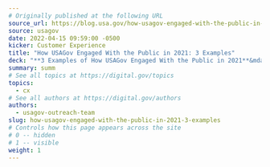 ```yaml
---
# Originally published at the following URL
source_url: https://blog.usa.gov/how-usagov-engaged-with-the-public-in-2021-3-examples
source: usagov
date: 2022-04-15 09:59:00 -0500
kicker: Customer Experience
title: "How USAGov Engaged With the Public in 2021: 3 Examples"
deck: "**3 Examples of How USAGov Engaged With the Public in 2021**&mdash;USAGov is the official guide to government services and information for the public. Its outreach team connects people to that information through USA.gov and USAGov en Español social media, email, and other delivery channels. 2021 was a busy year for the outreach team; here are a few highlights. "
summary: summ
# See all topics at https://digital.gov/topics
topics:
  - cx
# See all authors at https://digital.gov/authors
authors:
  - usagov-outreach-team
slug: how-usagov-engaged-with-the-public-in-2021-3-examples
# Controls how this page appears across the site
# 0 -- hidden
# 1 -- visible
weight: 1
---
```

